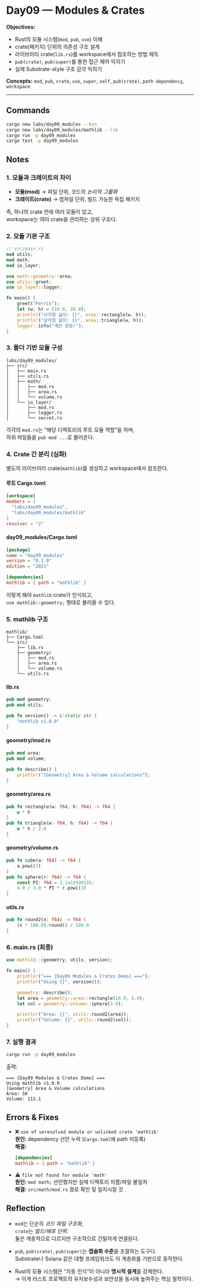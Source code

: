 # Day09 — Modules & Crates

**Objectives:**  
- Rust의 모듈 시스템(`mod`, `pub`, `use`) 이해  
- crate(패키지) 단위의 의존성 구조 설계  
- 라이브러리 crate(`lib.rs`)를 workspace에서 참조하는 방법 체득  
- `pub(crate)`, `pub(super)`를 통한 접근 제어 익히기  
- 실제 Substrate-style 구조 감각 익히기  

**Concepts:** `mod`, `pub`, `crate`, `use`, `super`, `self`, `pub(crate)`, `path dependency`, `workspace`

---

## Commands
```bash
cargo new labs/day09_modules --bin
cargo new labs/day09_modules/mathlib --lib
cargo run -p day09_modules
cargo test -p day09_modules
```

## Notes

### 1. 모듈과 크레이트의 차이

- **모듈(mod)** → 파일 단위, 코드의 *논리적 그룹화*  
- **크레이트(crate)** → 컴파일 단위, 빌드 가능한 독립 패키지  

즉, 하나의 crate 안에 여러 모듈이 있고,  
workspace는 여러 crate을 관리하는 상위 구조다.

### 2. 모듈 기본 구조

```rust
// src/main.rs
mod utils;
mod math;
mod io_layer;

use math::geometry::area;
use utils::greet;
use io_layer::logger;

fn main() {
    greet("Ferris");
    let (w, h) = (10.0, 20.0);
    println!("사각형 넓이: {}", area::rectangle(w, h));
    println!("삼각형 넓이: {}", area::triangle(w, h));
    logger::info("계산 완료!");
}
```

### 3. 폴더 기반 모듈 구성

```plaintext
labs/day09_modules/
├── src/
│   ├── main.rs
│   ├── utils.rs
│   ├── math/
│   │   ├── mod.rs
│   │   ├── area.rs
│   │   └── volume.rs
│   └── io_layer/
│       ├── mod.rs
│       ├── logger.rs
│       └── secret.rs
```

각각의 `mod.rs`는 “해당 디렉토리의 루트 모듈 역할”을 하며,  
하위 파일들을 `pub mod ...`로 불러온다.

### 4. Crate 간 분리 (심화)

별도의 라이브러리 crate(`mathlib`)를 생성하고 workspace에서 참조한다.

#### 루트 Cargo.toml
```toml
[workspace]
members = [
  "labs/day09_modules",
  "labs/day09_modules/mathlib"
]
resolver = "2"
```

#### day09_modules/Cargo.toml
```toml
[package]
name = "day09_modules"
version = "0.1.0"
edition = "2021"

[dependencies]
mathlib = { path = "mathlib" }
```

이렇게 해야 `mathlib` crate가 인식되고,  
`use mathlib::geometry;` 형태로 불러올 수 있다.

### 5. mathlib 구조

```plaintext
mathlib/
├── Cargo.toml
└── src/
    ├── lib.rs
    ├── geometry/
    │   ├── mod.rs
    │   ├── area.rs
    │   └── volume.rs
    └── utils.rs
```

#### lib.rs
```rust
pub mod geometry;
pub mod utils;

pub fn version() -> &'static str {
    "mathlib v1.0.0"
}
```

#### geometry/mod.rs
```rust
pub mod area;
pub mod volume;

pub fn describe() {
    println!("[Geometry] Area & Volume calculations");
}
```

#### geometry/area.rs
```rust
pub fn rectangle(w: f64, h: f64) -> f64 {
    w * h
}
pub fn triangle(w: f64, h: f64) -> f64 {
    w * h / 2.0
}
```

#### geometry/volume.rs
```rust
pub fn cube(a: f64) -> f64 {
    a.powi(3)
}
pub fn sphere(r: f64) -> f64 {
    const PI: f64 = 3.1415926535;
    4.0 / 3.0 * PI * r.powi(3)
}
```

#### utils.rs
```rust
pub fn round2(x: f64) -> f64 {
    (x * 100.0).round() / 100.0
}
```

### 6. main.rs (최종)
```rust
use mathlib::{geometry, utils, version};

fn main() {
    println!("=== [Day09 Modules & Crates Demo] ===");
    println!("Using {}", version());

    geometry::describe();
    let area = geometry::area::rectangle(10.0, 5.0);
    let vol = geometry::volume::sphere(3.0);

    println!("Area: {}", utils::round2(area));
    println!("Volume: {}", utils::round2(vol));
}
```

### 7. 실행 결과

```bash
cargo run -p day09_modules
```

출력:
```
=== [Day09 Modules & Crates Demo] ===
Using mathlib v1.0.0
[Geometry] Area & Volume calculations
Area: 50
Volume: 113.1
```

## Errors & Fixes

- ❌ `use of unresolved module or unlinked crate 'mathlib'`  
  **원인:** dependency 선언 누락 (`Cargo.toml`에 path 미등록)  
  **해결:**  
  ~~~toml
  [dependencies]
  mathlib = { path = "mathlib" }
  ~~~

- ⚠️ `file not found for module 'math'`  
  **원인:** `mod math;` 선언했지만 실제 디렉토리 이름/파일 불일치  
  **해결:** `src/math/mod.rs` 경로 확인 및 일치시킬 것

## Reflection

- `mod`는 단순히 *코드 파일 구조화*,  
  `crate`는 *빌드/배포 단위*.  
  둘은 계층적으로 다르지만 구조적으로 긴밀하게 연결된다.  

- `pub`, `pub(crate)`, `pub(super)`는 **캡슐화 수준**을 조절하는 도구다.  
  Substrate나 Solana 같은 대형 프레임워크도 이 계층화를 기반으로 동작한다.  

- Rust의 모듈 시스템은 “자동 인식”이 아니라 **명시적 설계**를 강제한다.  
  → 이게 러스트 프로젝트의 유지보수성과 보안성을 동시에 높여주는 핵심 철학이다.

